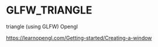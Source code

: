 # GLFW_TRIANGLE
triangle (using GLFW) Opengl 




https://learnopengl.com/Getting-started/Creating-a-window
